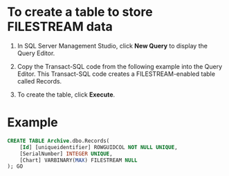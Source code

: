 # To create a table to store FILESTREAM data

1. In SQL Server Management Studio, click **New Query** to display the Query Editor.
    
2. Copy the Transact-SQL code from the following example into the Query Editor. This Transact-SQL code creates a FILESTREAM-enabled table called Records.
    
3. To create the table, click **Execute**.
# Example
``` SQL
CREATE TABLE Archive.dbo.Records(
	[Id] [uniqueidentifier] ROWGUIDCOL NOT NULL UNIQUE, 
	[SerialNumber] INTEGER UNIQUE, 
	[Chart] VARBINARY(MAX) FILESTREAM NULL 
); GO
```